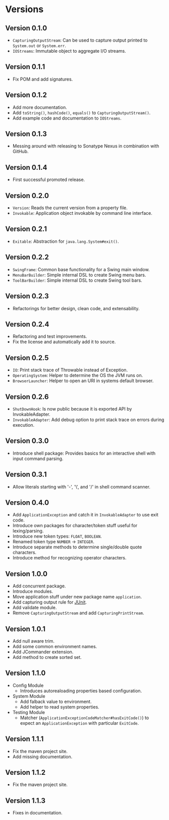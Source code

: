# Versions

## Version 0.1.0

- `CapturingOutputStream`: Can be used to capture output printed to `System.out`
  or `System.err`.
- `IOStreams`: Immutable object to aggregate I/O streams.

## Version 0.1.1

- Fix POM and add signatures.

## Version 0.1.2

- Add more documentation.
- Add `toString()`, `hashCode()`, `equals()` to `CapturingOutputStream()`.
- Add example code and documentation to `IOStreams`.

## Version 0.1.3

- Messing around with releasing to Sonatype Nexus in combination with GitHub.

## Version 0.1.4

- First successful promoted release.

## Version 0.2.0

- `Version`: Reads the current version from a property file.
- `Invokable`: Application object invokable by command line interface.

## Version 0.2.1

- `Exitable`: Abstraction for `java.lang.System#exit()`.

## Version 0.2.2

- `SwingFrame`: Common base functionality for a Swing main window.
- `MenuBarBuilder`: Simple internal DSL to create Swing menu bars.
- `ToolBarBuilder`: Simple internal DSL to create Swing tool bars.

## Version 0.2.3

- Refactorings for better design, clean code, and extensability.

## Version 0.2.4

- Refactoring and test improvements.
- Fix the license and automatically add it to source.

## Version 0.2.5

- `IO`: Print stack trace of Throwable instead of Exception.
- `OperatingSystem`: Helper to determine the OS the JVM runs on.
- `BrowserLauncher`: Helper to open an URI in systems default browser.

## Version 0.2.6

- `ShutDownHook`: Is now public because it is exported API by InvokableAdapter.
- `InvokableAdapter`: Add debug option to print stack trace on errors during
  execution.

## Version 0.3.0

- Introduce shell package: Provides basics for an interactive shell with input
  command parsing.

## Version 0.3.1

- Allow literals starting with '-', '\\', and '/' in shell command scanner.

## Version 0.4.0

- Add `ApplicationException` and catch it in `InvokableAdapter` to use exit code.
- Introduce own packages for character/token stuff useful for lexing/parsing.
- Introduce new token types: `FLOAT`, `BOOLEAN`.
- Renamed token type `NUMBER` -> `INTEGER`.
- Introduce separate methods to determine single/double quote characters.
- Introduce method for recognizing operator characters.

## Version 1.0.0

- Add concurrent package.
- Introduce modules.
- Move application stuff under new package name `application`.
- Add capturing output rule for [JUnit][junit].
- Add validate module.
- Remove `CapturingOutputStream` and add `CapturingPrintStream`.

## Version 1.0.1

- Add null aware trim.
- Add some common environment names.
- Add JCommander extension.
- Add method to create sorted set.

## Version 1.1.0

- Config Module
    - Introduces autorealoading properties based configuration.
- System Module
    - Add falback value to environment.
    - Add helper to read system properties.
- Testing Module
    - Matcher (`ApplicationExceptionCodeMatcher#hasExitCode()`) to expect
      an `ApplicationException` with particular `ExitCode`.

## Version 1.1.1

- Fix the maven project site.
- Add missing documentation.

## Version 1.1.2

- Fix the maven project site.

## Version 1.1.3

- Fixes in documentation.

[junit]:    http://www.junit.org/
